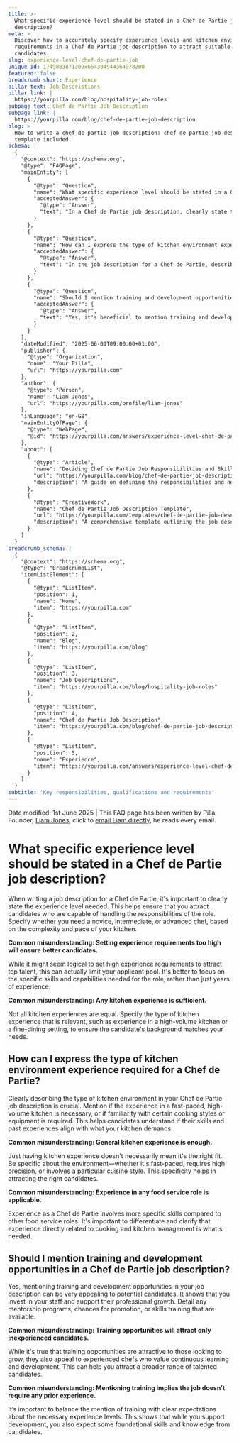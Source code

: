 ```yaml
---
title: >-
  What specific experience level should be stated in a Chef de Partie job
  description?
meta: >
  Discover how to accurately specify experience levels and kitchen environment
  requirements in a Chef de Partie job description to attract suitable
  candidates.
slug: experience-level-chef-de-partie-job
unique id: 1749803871309x654304944364978200
featured: false
breadcrumb short: Experience
pillar text: Job Descriptions
pillar link: |
  https://yourpilla.com/blog/hospitality-job-roles
subpage text: Chef de Partie Job Description
subpage link: |
  https://yourpilla.com/blog/chef-de-partie-job-description
blog: >
  How to write a chef de partie job description: chef de partie job description
  template included.
schema: |
  {
    "@context": "https://schema.org",
    "@type": "FAQPage",
    "mainEntity": [
      {
        "@type": "Question",
        "name": "What specific experience level should be stated in a Chef de Partie job description?",
        "acceptedAnswer": {
          "@type": "Answer",
          "text": "In a Chef de Partie job description, clearly state the required experience level—novice, intermediate, or advanced—based on your kitchen's complexity and pace. Specify experiences relevant to the role, such as working in a high-volume kitchen or a fine-dining setting, to ensure candidates' backgrounds match your needs."
        }
      },
      {
        "@type": "Question",
        "name": "How can I express the type of kitchen environment experience required for a Chef de Partie?",
        "acceptedAnswer": {
          "@type": "Answer",
          "text": "In the job description for a Chef de Partie, describe the specific type of kitchen environment required. This can include the pace of the kitchen, such as fast-paced environments, the precision needed, or specific cuisines. Detailing this helps potential candidates determine if their past experiences align with what is needed for your kitchen."
        }
      },
      {
        "@type": "Question",
        "name": "Should I mention training and development opportunities in a Chef de Partie job description?",
        "acceptedAnswer": {
          "@type": "Answer",
          "text": "Yes, it's beneficial to mention training and development opportunities in a Chef de Partie job description. Highlight any mentorship programs, promotion chances, or skills training available. This not only attracts those looking to grow but also appeals to experienced chefs who value continuous learning."
        }
      }
    ],
    "dateModified": "2025-06-01T09:00:00+01:00",
    "publisher": {
      "@type": "Organization",
      "name": "Your Pilla",
      "url": "https://yourpilla.com"
    },
    "author": {
      "@type": "Person",
      "name": "Liam Jones",
      "url": "https://yourpilla.com/profile/liam-jones"
    },
    "inLanguage": "en-GB",
    "mainEntityOfPage": {
      "@type": "WebPage",
      "@id": "https://yourpilla.com/answers/experience-level-chef-de-partie-job"
    },
    "about": [
      {
        "@type": "Article",
        "name": "Deciding Chef de Partie Job Responsibilities and Skills",
        "url": "https://yourpilla.com/blog/chef-de-partie-job-description",
        "description": "A guide on defining the responsibilities and needed skills for a Chef de Partie position, catering to different types of kitchens."
      },
      {
        "@type": "CreativeWork",
        "name": "Chef de Partie Job Description Template",
        "url": "https://yourpilla.com/templates/chef-de-partie-job-description",
        "description": "A comprehensive template outlining the job description for a Chef de Partie, including experience levels and skills required."
      }
    ]
  }
breadcrumb_schema: |
  {
    "@context": "https://schema.org",
    "@type": "BreadcrumbList",
    "itemListElement": [
      {
        "@type": "ListItem",
        "position": 1,
        "name": "Home",
        "item": "https://yourpilla.com"
      },
      {
        "@type": "ListItem",
        "position": 2,
        "name": "Blog",
        "item": "https://yourpilla.com/blog"
      },
      {
        "@type": "ListItem",
        "position": 3,
        "name": "Job Descriptions",
        "item": "https://yourpilla.com/blog/hospitality-job-roles"
      },
      {
        "@type": "ListItem",
        "position": 4,
        "name": "Chef de Partie Job Description",
        "item": "https://yourpilla.com/blog/chef-de-partie-job-description"
      },
      {
        "@type": "ListItem",
        "position": 5,
        "name": "Experience",
        "item": "https://yourpilla.com/answers/experience-level-chef-de-partie-job"
      }
    ]
  }
subtitle: 'Key responsibilities, qualifications and requirements'
---
```


Date modified: 1st June 2025 | This FAQ page has been written by Pilla Founder, [Liam Jones](https://yourpilla.com/profile/liam-jones), click to [email Liam directly](https://mailto:liam@yourpilla.com), he reads every email.

# What specific experience level should be stated in a Chef de Partie job description?

When writing a job description for a Chef de Partie, it's important to clearly state the experience level needed. This helps ensure that you attract candidates who are capable of handling the responsibilities of the role. Specify whether you need a novice, intermediate, or advanced chef, based on the complexity and pace of your kitchen.

**Common misunderstanding: Setting experience requirements too high will ensure better candidates.**

While it might seem logical to set high experience requirements to attract top talent, this can actually limit your applicant pool. It's better to focus on the specific skills and capabilities needed for the role, rather than just years of experience.

**Common misunderstanding: Any kitchen experience is sufficient.**

Not all kitchen experiences are equal. Specify the type of kitchen experience that is relevant, such as experience in a high-volume kitchen or a fine-dining setting, to ensure the candidate's background matches your needs.

## How can I express the type of kitchen environment experience required for a Chef de Partie?

Clearly describing the type of kitchen environment in your Chef de Partie job description is crucial. Mention if the experience in a fast-paced, high-volume kitchen is necessary, or if familiarity with certain cooking styles or equipment is required. This helps candidates understand if their skills and past experiences align with what your kitchen demands.

**Common misunderstanding: General kitchen experience is enough.**

Just having kitchen experience doesn't necessarily mean it's the right fit. Be specific about the environment—whether it's fast-paced, requires high precision, or involves a particular cuisine style. This specificity helps in attracting the right candidates.

**Common misunderstanding: Experience in any food service role is applicable.**

Experience as a Chef de Partie involves more specific skills compared to other food service roles. It's important to differentiate and clarify that experience directly related to cooking and kitchen management is what's needed.

## Should I mention training and development opportunities in a Chef de Partie job description?

Yes, mentioning training and development opportunities in your job description can be very appealing to potential candidates. It shows that you invest in your staff and support their professional growth. Detail any mentorship programs, chances for promotion, or skills training that are available.

**Common misunderstanding: Training opportunities will attract only inexperienced candidates.**

While it's true that training opportunities are attractive to those looking to grow, they also appeal to experienced chefs who value continuous learning and development. This can help you attract a broader range of talented candidates.

**Common misunderstanding: Mentioning training implies the job doesn’t require any prior experience.**

It’s important to balance the mention of training with clear expectations about the necessary experience levels. This shows that while you support development, you also expect some foundational skills and knowledge from candidates.
